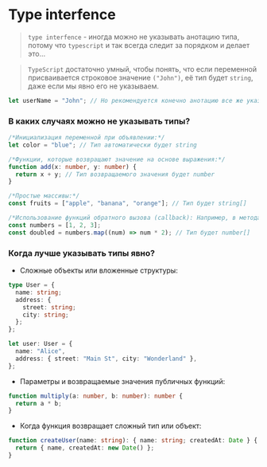 # Type interfence

> `type interfence` - иногда можно не указывать анотацию типа, потому что `typescript` и так всегда следит за порядком и делает это...

> `TypeScript` достаточно умный, чтобы понять, что если переменной присваивается строковое значение `("John")`, её тип будет `string`, даже если мы явно его не указываем.

```ts
let userName = "John"; // Но рекомендуется конечно анотацию все же указывать
```

<!--! --------------------------------------------------------------------------------------------------- -->

### В каких случаях можно не указывать типы?

```ts
/*Инициализация переменной при объявлении:*/
let color = "blue"; // Тип автоматически будет string

/*Функции, которые возвращают значение на основе выражения:*/
function add(x: number, y: number) {
  return x + y; // Тип возвращаемого значения будет number
}

/*Простые массивы:*/
const fruits = ["apple", "banana", "orange"]; // Тип будет string[]

/*Использование функций обратного вызова (callback): Например, в методах массивов:*/
const numbers = [1, 2, 3];
const doubled = numbers.map((num) => num * 2); // Тип будет number[]
```

<!--! --------------------------------------------------------------------------------------------------- -->

### Когда лучше указывать типы явно?

- Сложные объекты или вложенные структуры:

```ts
type User = {
  name: string;
  address: {
    street: string;
    city: string;
  };
};

let user: User = {
  name: "Alice",
  address: { street: "Main St", city: "Wonderland" },
};
```

- Параметры и возвращаемые значения публичных функций:

```ts
function multiply(a: number, b: number): number {
  return a * b;
}
```

- Когда функция возвращает сложный тип или объект:

```ts
function createUser(name: string): { name: string; createdAt: Date } {
  return { name, createdAt: new Date() };
}
```
